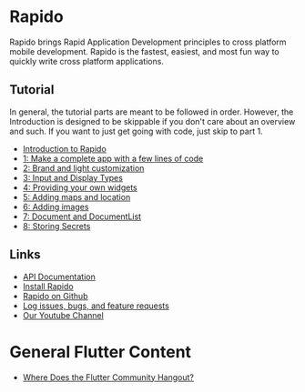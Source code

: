 # Rapido
Rapido brings Rapid Application Development principles to cross platform mobile development. Rapido is the fastest, easiest, and most fun way to quickly write cross platform applications.

## Tutorial
In general, the tutorial parts are meant to be followed in order. However, the Introduction is designed to be skippable if you don't care about an overview and such. If you want to just get going with code, just skip to part 1.
 * [Introduction to Rapido](./tutorials/introduction.md)
 * [1: Make a complete app with a few lines of code](./tutorials/flutter_app_in_few_lines.md)
 * [2: Brand and light customization](./tutorials/customize_flutter_app.md)
 * [3: Input and Display Types](./tutorials/rapido_input_types.md)
 * [4: Providing your own widgets](./tutorials/custom_flutter_widgets.md)
 * [5: Adding maps and location](./tutorials/flutter_maps_and_location.md)
 * [6: Adding images](./tutorials/flutter_images.md)
 * [7: Document and DocumentList](./tutorials/rapido_documents.md)
 * [8: Storing Secrets](./tutoirals/secrets_persistence.md)

## Links
 * [API Documentation](https://pub.dartlang.org/documentation/rapido/latest/)
 * [Install Rapido](https://pub.dartlang.org/packages/rapido#-installing-tab-)
 * [Rapido on Github](https://github.com/rapido-mobile/rapido-flutter)
 * [Log issues, bugs, and feature requests](https://github.com/rapido-mobile/rapido-flutter/issues)
 * [Our Youtube Channel](https://www.youtube.com/channel/UCeoRpyhpNJmiMuAEJ4WRljg)

# General Flutter Content
  * [Where Does the Flutter Community Hangout?](./articles/flutter_communities.md) 